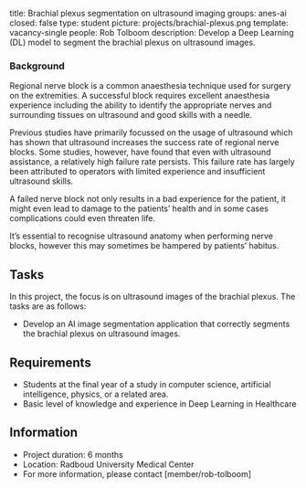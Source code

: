 title: Brachial plexus segmentation on ultrasound imaging
groups: anes-ai
closed: false
type: student
picture: projects/brachial-plexus.png
template: vacancy-single
people: Rob Tolboom
description: Develop a Deep Learning (DL) model to segment the brachial plexus on ultrasound images.


### Background
Regional nerve block is a common anaesthesia technique used for surgery on the extremities. A successful block requires excellent anaesthesia experience including the ability to identify the appropriate nerves and surrounding tissues on ultrasound and good skills with a needle.

Previous studies have primarily focussed on the usage of ultrasound which has shown that ultrasound increases the success rate of regional nerve blocks. Some studies, however, have found that even with ultrasound assistance, a relatively high failure rate persists. This failure rate has largely been attributed to operators with limited experience and insufficient ultrasound skills.

A failed nerve block not only results in a bad experience for the patient, it might even lead to damage to the patients’ health and in some cases complications could even threaten life.

It’s essential to recognise ultrasound anatomy when performing nerve blocks, however this may sometimes be hampered by patients’ habitus. 


## Tasks
In this project, the focus is on ultrasound images of the brachial plexus. The tasks are as follows:

- Develop an AI image segmentation application that correctly segments the brachial plexus on ultrasound images.

## Requirements

- Students at the final year of a study in computer science, artificial intelligence, physics, or a related area.
- Basic level of knowledge and experience in Deep Learning in Healthcare

## Information

- Project duration: 6 months
- Location: Radboud University Medical Center
- For more information, please contact [member/rob-tolboom]